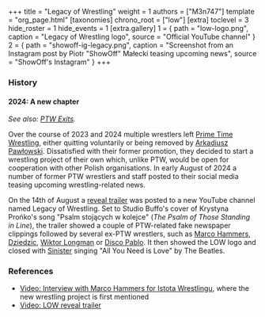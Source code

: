 +++
title = "Legacy of Wrestling"
weight = 1
authors = ["M3n747"]
template = "org_page.html"
[taxonomies]
chrono_root = ["low"]
[extra]
toclevel = 3
hide_roster = 1
hide_events = 1
[extra.gallery]
1 = { path = "low-logo.png", caption = "Legacy of Wrestling logo", source = "Official YouTube channel" }
2 = { path = "showoff-ig-legacy.png", caption = "Screenshot from an Instagram post by Piotr &quot;ShowOff&quot; Małecki teasing upcoming news", source = "ShowOff's Instagram" }
+++

### History

#### 2024: A new chapter

_See also: [PTW Exits](@/a/ptw-exits.md)._

Over the course of 2023 and 2024 multiple wrestlers left [Prime Time Wrestling](@/o/ptw.md), either quitting voluntarily or being removed by [Arkadiusz Pawłowski](@/w/pan-pawlowski.md).
Dissatisfied with their former promotion, they decided to start a wrestling project of their own which, unlike PTW, would be open for cooperation with other Polish organisations.
In early August of 2024 a number of former PTW wrestlers and staff posted to their social media teasing upcoming wrestling-related news.

On the 14th of August a [reveal trailer][reveal-trailer] was posted to a new YouTube channel named Legacy of Wrestling.
Set to Studio Buffo's cover of Krystyna Prońko's song "Psalm stojących w kolejce" (_The Psalm of Those Standing in Line_), the trailer showed a couple of PTW-related fake newspaper clippings followed by several ex-PTW wrestlers, such as [Marco Hammers](@/w/marco-hammers.md), [Dziedzic](@/w/dziedzic.md), [Wiktor Longman](@/w/wiktor-longman.md) or [Disco Pablo](@/w/disco-pablo.md).
It then showed the LOW logo and closed with [Sinister](@/w/sinister.md) singing "All You Need is Love" by The Beatles.


### References

* [Video: Interview with Marco Hammers for Istota Wrestlingu](https://www.youtube.com/watch?v=B7FdcemONxk), where the new wrestling project is first mentioned
* [Video: LOW reveal trailer][reveal-trailer]

[reveal-trailer]: https://www.youtube.com/watch?v=_CvfCaElDK4
